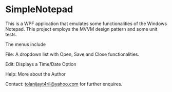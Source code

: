 # SimpleNotepad

This is a WPF application that emulates some functionalities of the Windows Notepad. This project employs the MVVM design pattern and some unit tests.

The menus include

File:
A dropdown list with Open, Save and Close functionalities.

Edit:
Displays a Time/Date Option

Help:
More about the Author


Contact: tolanijayt4ril@yahoo.com for further enquires.
